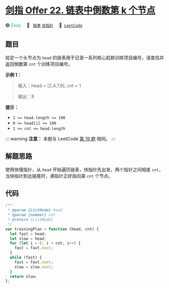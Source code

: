 # [剑指 Offer 22. 链表中倒数第 k 个节点](https://leetcode.cn/problems/lian-biao-zhong-dao-shu-di-kge-jie-dian-lcof/)

🟢 <font color=#15bd66>Esay</font>&emsp; 🔖&ensp; [`链表`](/leetcode/outline/tag/linked-list.md) [`双指针`](/leetcode/outline/tag/two-pointers.md)&emsp; 🔗&ensp;[`LeetCode`](https://leetcode.cn/problems/lian-biao-zhong-dao-shu-di-kge-jie-dian-lcof/)

## 题目

给定一个头节点为 `head` 的链表用于记录一系列核心肌群训练项目编号，请查找并返回倒数第 `cnt` 个训练项目编号。

**示例 1：**

> 输入：head = [2,4,7,8], cnt = 1
>
> 输出：8

**提示：**

- `1 <= head.length <= 100`
- `0 <= head[i] <= 100`
- `1 <= cnt <= head.length`

::: warning
**注意：** 本题与 LeetCode [第 19 题](./0019.md) 相同。
:::

## 解题思路

使用快慢指针，从 `head` 开始遍历链表，快指针先出发，两个指针之间相差 `cnt`，当快指针到达链尾时，满指针正好指向第 `cnt` 个节点。

## 代码

```javascript
/**
 * @param {ListNode} head
 * @param {number} cnt
 * @return {ListNode}
 */
var trainingPlan = function (head, cnt) {
  let fast = head;
  let slow = head;
  for (let i = 0; i < cnt; i++) {
    fast = fast.next;
  }
  while (fast) {
    fast = fast.next;
    slow = slow.next;
  }
  return slow;
};
```

